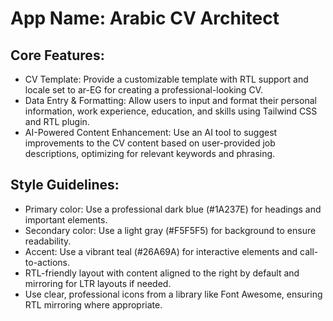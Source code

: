 # **App Name**: Arabic CV Architect

## Core Features:

- CV Template: Provide a customizable template with RTL support and locale set to ar-EG for creating a professional-looking CV.
- Data Entry & Formatting: Allow users to input and format their personal information, work experience, education, and skills using Tailwind CSS and RTL plugin.
- AI-Powered Content Enhancement: Use an AI tool to suggest improvements to the CV content based on user-provided job descriptions, optimizing for relevant keywords and phrasing.

## Style Guidelines:

- Primary color: Use a professional dark blue (#1A237E) for headings and important elements.
- Secondary color: Use a light gray (#F5F5F5) for background to ensure readability.
- Accent: Use a vibrant teal (#26A69A) for interactive elements and call-to-actions.
- RTL-friendly layout with content aligned to the right by default and mirroring for LTR layouts if needed.
- Use clear, professional icons from a library like Font Awesome, ensuring RTL mirroring where appropriate.